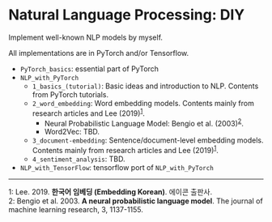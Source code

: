 # Natural Language Processing: DIY

Implement well-known NLP models by myself.

All implementations are in PyTorch and/or Tensorflow.

* `PyTorch_basics`: essential part of PyTorch
* `NLP_with_PyTorch`
    * `1_basics_(tutorial)`: Basic ideas and introduction to NLP. Contents from PyTorch tutorials.
    * `2_word_embedding`: Word embedding models. Contents mainly from research articles and Lee (2019)<sup>[1](#myfootnote1)</sup>.
        * Neural Probabilistic Language Model: Bengio et al. (2003)<sup>[2](#myfootnote1)</sup>.
        * Word2Vec: TBD.
    * `3_document-embedding`: Sentence/document-level embedding models. Contents mainly from research articles and Lee (2019)<sup>[1](#myfootnote1)</sup>.
    * `4_sentiment_analysis`: TBD.
* `NLP_with_TensorFlow`: tensorflow port of `NLP_with_PyTorch`

---

<a name="myfootnote1">1</a>: Lee. 2019. **한국어 임베딩 (Embedding Korean)**. 에이콘 출판사.  
<a name="myfootnote1">2</a>: Bengio et al. 2003. **A neural probabilistic language model**. The journal of machine learning research, 3, 1137-1155.